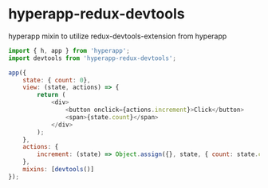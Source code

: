 # hyperapp-redux-devtools
hyperapp mixin to utilize redux-devtools-extension from hyperapp

```js
import { h, app } from 'hyperapp';
import devtools from 'hyperapp-redux-devtools';

app({
	state: { count: 0},
	view: (state, actions) => {
		return (
			<div>
				<button onclick={actions.increment}>Click</button>
				<span>{state.count}</span>
			</div>
		);
	},
	actions: {
		increment: (state) => Object.assign({}, state, { count: state.count + 1 })
	},
	mixins: [devtools()]
});

```
